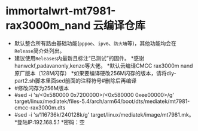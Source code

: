 # immortalwrt-mt7981-rax3000m_nand 云编译仓库

* 默认整合所有路由基础功能(`pppoe`、`ipv6`、`防火墙`等)，其他功能均会在`Release`简介处列出。
* 建议使用`Releases`内最新且标注“已测试”的固件。
*感谢hanwckf,padavanonly,kenzo等大佬。
*默认云编译CMCC rax3000m nand原厂版本（128M闪存）
*如果要编译硬改256M闪存的版本，请将diy-part2.sh脚本里面sed前面的注释符号#删除后再编译
*   #修改闪存为256M版本
*  #sed -i 's/<0x580000 0x7200000>/<0x580000 0xee00000>/g' target/linux/mediatek/files-5.4/arch/arm64/boot/dts/mediatek/mt7981-cmcc-rax3000m.dts
*   #sed -i 's/116736k/240128k/g' target/linux/mediatek/image/mt7981.mk。
*登陆IP:192.168.5.1
*密码：空
